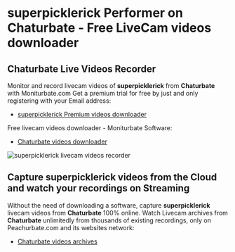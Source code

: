 # superpicklerick Performer on Chaturbate - Free LiveCam videos downloader

## Chaturbate Live Videos Recorder

Monitor and record livecam videos of **superpicklerick** from **Chaturbate** with Moniturbate.com
Get a premium trial for free by just and only registering with your Email address:
* [superpicklerick Premium videos downloader](https://moniturbate.com/request-demo-licence-key.html)

Free livecam videos downloader - Moniturbate Software:
* [Chaturbate videos downloader](https://moniturbate.com/moniturbate-download-software.html)

![superpicklerick livecam videos recorder](https://peachurnet.com/templates/moniturbate-software.png)


## Capture superpicklerick videos from the Cloud and watch your recordings on Streaming

Without the need of downloading a software, capture **superpicklerick** livecam videos from **Chaturbate** 100% online.
Watch Livecam archives from **Chaturbate** unlimitedly from thousands of existing recordings, only on Peachurbate.com and its websites network:
* [Chaturbate videos archives](https://peachurnet.com/)